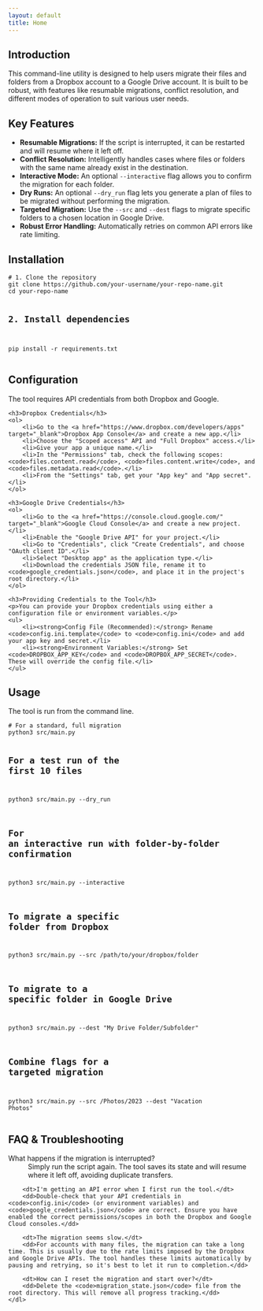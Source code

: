 ```yaml
---
layout: default
title: Home
---
```


<section id="introduction">
    <h2>Introduction</h2>
    <p>This command-line utility is designed to help users migrate their files and folders from a Dropbox account to a Google Drive account. It is built to be robust, with features like resumable migrations, conflict resolution, and different modes of operation to suit various user needs.</p>
</section>

<section id="features">
    <h2>Key Features</h2>
    <ul>
        <li><strong>Resumable Migrations:</strong> If the script is interrupted, it can be restarted and will resume where it left off.</li>
        <li><strong>Conflict Resolution:</strong> Intelligently handles cases where files or folders with the same name already exist in the destination.</li>
        <li><strong>Interactive Mode:</strong> An optional <code>--interactive</code> flag allows you to confirm the migration for each folder.</li>
        <li><strong>Dry Runs:</strong> An optional <code>--dry_run</code> flag lets you generate a plan of files to be migrated without performing the migration.</li>
        <li><strong>Targeted Migration:</strong> Use the <code>--src</code> and <code>--dest</code> flags to migrate specific folders to a chosen location in Google Drive.</li>
        <li><strong>Robust Error Handling:</strong> Automatically retries on common API errors like rate limiting.</li>
    </ul>
</section>

<section id="installation">
    <h2>Installation</h2>
    <pre><code># 1. Clone the repository
git clone https://github.com/your-username/your-repo-name.git
cd your-repo-name

# 2. Install dependencies
pip install -r requirements.txt</code></pre>
</section>

<section id="configuration">
    <h2>Configuration</h2>
    <p>The tool requires API credentials from both Dropbox and Google.</p>
    
    <h3>Dropbox Credentials</h3>
    <ol>
        <li>Go to the <a href="https://www.dropbox.com/developers/apps" target="_blank">Dropbox App Console</a> and create a new app.</li>
        <li>Choose the "Scoped access" API and "Full Dropbox" access.</li>
        <li>Give your app a unique name.</li>
        <li>In the "Permissions" tab, check the following scopes: <code>files.content.read</code>, <code>files.content.write</code>, and <code>files.metadata.read</code>.</li>
        <li>From the "Settings" tab, get your "App key" and "App secret".</li>
    </ol>

    <h3>Google Drive Credentials</h3>
    <ol>
        <li>Go to the <a href="https://console.cloud.google.com/" target="_blank">Google Cloud Console</a> and create a new project.</li>
        <li>Enable the "Google Drive API" for your project.</li>
        <li>Go to "Credentials", click "Create Credentials", and choose "OAuth client ID".</li>
        <li>Select "Desktop app" as the application type.</li>
        <li>Download the credentials JSON file, rename it to <code>google_credentials.json</code>, and place it in the project's root directory.</li>
    </ol>

    <h3>Providing Credentials to the Tool</h3>
    <p>You can provide your Dropbox credentials using either a configuration file or environment variables.</p>
    <ul>
        <li><strong>Config File (Recommended):</strong> Rename <code>config.ini.template</code> to <code>config.ini</code> and add your app key and secret.</li>
        <li><strong>Environment Variables:</strong> Set <code>DROPBOX_APP_KEY</code> and <code>DROPBOX_APP_SECRET</code>. These will override the config file.</li>
    </ul>
</section>

<section id="usage">
    <h2>Usage</h2>
    <p>The tool is run from the command line.</p>
    <pre><code># For a standard, full migration
python3 src/main.py

# For a test run of the first 10 files
python3 src/main.py --dry_run

# For an interactive run with folder-by-folder confirmation
python3 src/main.py --interactive

# To migrate a specific folder from Dropbox
python3 src/main.py --src /path/to/your/dropbox/folder

# To migrate to a specific folder in Google Drive
python3 src/main.py --dest "My Drive Folder/Subfolder"

# Combine flags for a targeted migration
python3 src/main.py --src /Photos/2023 --dest "Vacation Photos"</code></pre>
</section>

<section id="faq">
    <h2>FAQ & Troubleshooting</h2>
    <dl>
        <dt>What happens if the migration is interrupted?</dt>
        <dd>Simply run the script again. The tool saves its state and will resume where it left off, avoiding duplicate transfers.</dd>

        <dt>I'm getting an API error when I first run the tool.</dt>
        <dd>Double-check that your API credentials in <code>config.ini</code> (or environment variables) and <code>google_credentials.json</code> are correct. Ensure you have enabled the correct permissions/scopes in both the Dropbox and Google Cloud consoles.</dd>

        <dt>The migration seems slow.</dt>
        <dd>For accounts with many files, the migration can take a long time. This is usually due to the rate limits imposed by the Dropbox and Google Drive APIs. The tool handles these limits automatically by pausing and retrying, so it's best to let it run to completion.</dd>

        <dt>How can I reset the migration and start over?</dt>
        <dd>Delete the <code>migration_state.json</code> file from the root directory. This will remove all progress tracking.</dd>
    </dl>
</section>
